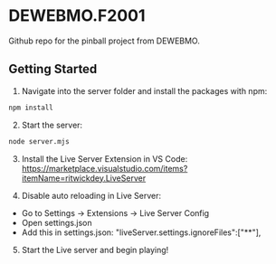 # DEWEBMO.F2001

Github repo for the pinball project from DEWEBMO.

## Getting Started

1. Navigate into the server folder and install the packages with npm:

```bash
npm install
```

2. Start the server:

```bash
node server.mjs
```

3. Install the Live Server Extension in VS Code: https://marketplace.visualstudio.com/items?itemName=ritwickdey.LiveServer

4. Disable auto reloading in Live Server:

- Go to Settings -> Extensions -> Live Server Config
- Open settings.json
- Add this in settings.json: "liveServer.settings.ignoreFiles":["**"],

5. Start the Live server and begin playing!

